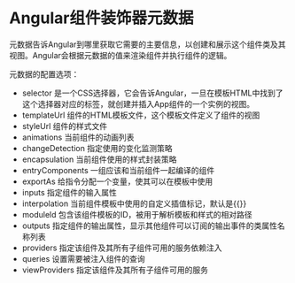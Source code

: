 # Angular组件装饰器元数据
元数据告诉Angular到哪里获取它需要的主要信息，以创建和展示这个组件类及其视图。Angular会根据元数据的值来渲染组件并执行组件的逻辑。

元数据的配置选项：
- selector 是一个CSS选择器，它会告诉Angular，一旦在模板HTML中找到了这个选择器对应的标签，就创建并插入App组件的一个实例的视图。
- templateUrl 组件的HTML模板文件，这个模板文件定义了组件的视图
- styleUrl 组件的样式文件
- animations 当前组件的动画列表
- changeDetection 指定使用的变化监测策略
- encapsulation 当前组件使用的样式封装策略
- entryComponents 一组应该和当前组件一起编译的组件
- exportAs 给指令分配一个变量，使其可以在模板中使用
- inputs 指定组件的输入属性
- interpolation 当前组件模板中使用的自定义插值标记，默认是{{}}
- moduleld 包含该组件模板的ID，被用于解析模板和样式的相对路径
- outputs 指定组件的输出属性，显示其他组件可以订阅的输出事件的类属性名称列表
- providers 指定该组件及其所有子组件可用的服务依赖注入
- queries 设置需要被注入组件的查询
- viewProviders 指定该组件及其所有子组件可用的服务